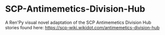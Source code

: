 # SCP-Antimemetics-Division-Hub

A Ren'Py visual novel adaptation of the SCP Antimemetics Division Hub stories found here: https://scp-wiki.wikidot.com/antimemetics-division-hub
